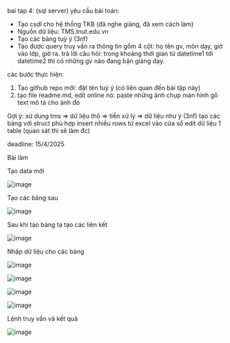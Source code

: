 bai tap 4: (sql server)
yêu cầu bài toán:
 - Tạo csdl cho hệ thống TKB (đã nghe giảng, đã xem cách làm)
 - Nguồn dữ liệu: TMS.tnut.edu.vn
 - Tạo các bảng tuỳ ý (3nf)
 - Tạo được query truy vấn ra thông tin gồm 4 cột: họ tên gv, môn dạy, giờ vào lớp, giờ ra.
   trả lời câu hỏi: trong khoảng thời gian từ datetime1 tới datetime2 thì có những gv nào đang bận giảng dạy.

các bước thực hiện:
1. Tạo github repo mới: đặt tên tuỳ ý (có liên quan đến bài tập này)
2. tạo file readme.md, edit online nó:
   paste những ảnh chụp màn hình
   gõ text mô tả cho ảnh đó

Gợi ý:
  sử dung tms => dữ liệu thô => tiền xử lý => dữ liệu như ý (3nf)
  tạo các bảng với struct phù hợp
  insert nhiều rows từ excel vào cửa sổ edit dữ liệu 1 table (quan sát thì sẽ làm đc)
  

deadline: 15/4/2025






Bài làm





Tạo data mới



![image](https://github.com/user-attachments/assets/71adfa0c-efa6-4379-a860-e45a47304913)







Tạo các bảng sau






![image](https://github.com/user-attachments/assets/d9928869-8d42-4902-874e-b3f8ba36eed0)




Sau khi tạo bảng ta tạo các liên kết    






![image](https://github.com/user-attachments/assets/4491053c-8c30-4ac3-bd8c-29e48b2721ea)







Nhập dữ liệu cho các bảng








![image](https://github.com/user-attachments/assets/c56ed4e6-9d3c-4b00-b58d-9da0eb381cee)





![image](https://github.com/user-attachments/assets/ef374ba0-af6b-4969-a263-097c2302fb09)







![image](https://github.com/user-attachments/assets/3faa4312-7058-4dc5-b0ba-03ea63c8503d)









![image](https://github.com/user-attachments/assets/2986dc3a-c0a5-4f0d-84ac-e38c561fe6f3)









Lệnh truy vấn và kết quả










![image](https://github.com/user-attachments/assets/6b062421-f3e7-49fb-8bac-6d1833263e2f)






